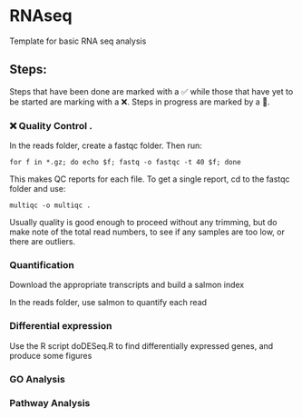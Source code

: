 # RNAseq
Template for basic RNA seq analysis


## Steps:

Steps that have been done are marked with a  :white_check_mark: while those that have yet to be started are marking with a  :x:. Steps in progress are marked by a :large_orange_diamond:.


###  :x: <!--:large_orange_diamond: :white_check_mark:--> Quality Control . 
In the reads folder, create a fastqc folder. Then run:

```
for f in *.gz; do echo $f; fastq -o fastqc -t 40 $f; done
```

This makes QC reports for each file. To get a single report, cd to the fastqc folder and use:
```
multiqc -o multiqc .
```

Usually quality is good enough to proceed without any trimming, but do make note of the total read numbers, to see if any samples are too low, or there are outliers.

### Quantification

Download the appropriate transcripts and build a salmon index

In the reads folder, use salmon to quantify each read

### Differential expression

Use the R script doDESeq.R to find differentially expressed genes, and produce some figures

### GO Analysis

### Pathway Analysis

